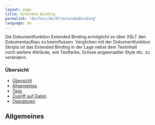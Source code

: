 ```yaml
---
layout: page
title: Extended Binding
permalink: "docfunc/de/df/extendedbinding"
language: de
---
```


Die Dokumentfunktion Extended Binding ermöglicht es über XSLT den Dokumentaufbau zu beeinflussen. Verglichen mit der Dokumentfunktion Skripts ist das Extended Binding in der Lage nebst dem Textinhalt<br/>
noch weitere Attribute, wie Textfarbe, Grösse angwenadter Style etc. zu verändern.

### Übersicht

- [Übersicht](#übersicht)
- [Allgemeines](#allgemeines)
- [Tags](#tags)
- [Zugriff auf Daten](#zugriffaufdaten)
- [Operatoren](#operatoren)

## Allgemeines